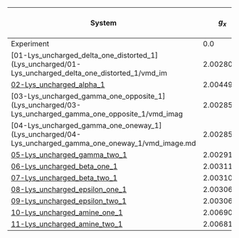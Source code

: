 | System                                                                                               | $g_x$     | $g_y$     | $g_z$     | Max absolute error | Mean absolute error |
|------------------------------------------------------------------------------------------------------|-----------|-----------|-----------|--------------------|---------------------|
| Experiment                                                                                           | 0.0       | 0.0       | 0.0       |                    |                     |
| [01-Lys_uncharged_delta_one_distorted_1](Lys_uncharged/01-Lys_uncharged_delta_one_distorted_1/vmd_im | 2.0028007 | 2.002756  | 2.0021831 | 2.0028007          | 2.0025799           |
| [02-Lys_uncharged_alpha_1](Lys_uncharged/02-Lys_uncharged_alpha_1/vmd_image.md)                      | 2.0044905 | 2.0036317 | 2.0021113 | 2.0044905          | 2.0034112           |
| [03-Lys_uncharged_gamma_one_opposite_1](Lys_uncharged/03-Lys_uncharged_gamma_one_opposite_1/vmd_imag | 2.002852  | 2.0027949 | 2.0021758 | 2.0028520          | 2.0026076           |
| [04-Lys_uncharged_gamma_one_oneway_1](Lys_uncharged/04-Lys_uncharged_gamma_one_oneway_1/vmd_image.md | 2.0028538 | 2.0027951 | 2.0021759 | 2.0028538          | 2.0026083           |
| [05-Lys_uncharged_gamma_two_1](Lys_uncharged/05-Lys_uncharged_gamma_two_1/vmd_image.md)              | 2.0029138 | 2.0027951 | 2.0022135 | 2.0029138          | 2.0026408           |
| [06-Lys_uncharged_beta_one_1](Lys_uncharged/06-Lys_uncharged_beta_one_1/vmd_image.md)                | 2.0031109 | 2.0024303 | 2.0021112 | 2.0031109          | 2.0025508           |
| [07-Lys_uncharged_beta_two_1](Lys_uncharged/07-Lys_uncharged_beta_two_1/vmd_image.md)                | 2.0031064 | 2.0024027 | 2.0021106 | 2.0031064          | 2.0025399           |
| [08-Lys_uncharged_epsilon_one_1](Lys_uncharged/08-Lys_uncharged_epsilon_one_1/vmd_image.md)          | 2.0030647 | 2.0027383 | 2.0021275 | 2.0030647          | 2.0026435           |
| [09-Lys_uncharged_epsilon_two_1](Lys_uncharged/09-Lys_uncharged_epsilon_two_1/vmd_image.md)          | 2.0030662 | 2.0027361 | 2.0021287 | 2.0030662          | 2.0026437           |
| [10-Lys_uncharged_amine_one_1](Lys_uncharged/10-Lys_uncharged_amine_one_1/vmd_image.md)              | 2.0069064 | 2.0036205 | 2.0021437 | 2.0069064          | 2.0042235           |
| [11-Lys_uncharged_amine_two_1](Lys_uncharged/11-Lys_uncharged_amine_two_1/vmd_image.md)              | 2.006818  | 2.0036615 | 2.002158  | 2.0068180          | 2.0042125           |